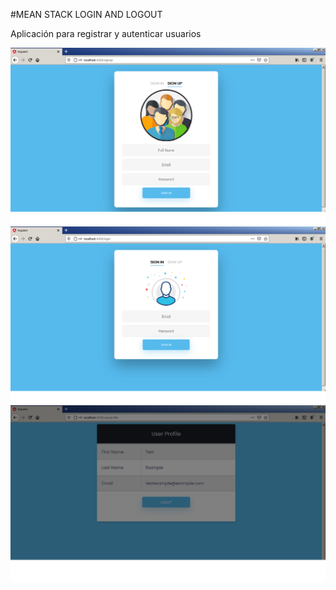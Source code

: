 #MEAN STACK LOGIN AND LOGOUT

Aplicación para registrar y autenticar usuarios


<img src="screenshots/signup.png" alt="signup">
<img src="screenshots/signin.png" alt="signin">
<img src="screenshots/userprofile.png" alt="userprofile">
